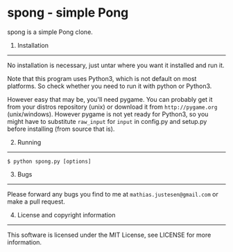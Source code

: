 spong - simple Pong
===================
spong is a simple Pong clone.


1) Installation
---------------
No installation is necessary, just untar where you want it installed
and run it.

Note that this program uses Python3, which is not default on most
platforms. So check whether you need to run it with python or 
Python3.

However easy that may be, you'll need pygame. You can probably get it
from your distros repository (unix) or download it from 
`http://pygame.org` (unix/windows). However pygame is not yet ready for
Python3, so you might have to substitute `raw_input` for `input` in
config.py and setup.py before installing (from source that is).


2) Running
----------
`$ python spong.py [options]`


3) Bugs
-------
Please forward any bugs you find to me at `mathias.justesen@gmail.com` or make
a pull request.


4) License and copyright information
------------------------------------
This software is licensed under the MIT License, see LICENSE for more
information.
